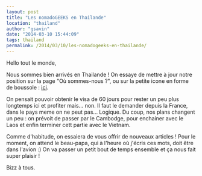 ```yaml
---
layout: post
title: "Les nomadoGEEKS en Thailande"
location: "thailand"
author: "gsavin"
date: "2014-03-10 15:44:09"
tags: thailand
permalink: /2014/03/10/les-nomadogeeks-en-thailande/
---
```

Hello tout le monde,

Nous sommes bien arrivés en Thailande ! On essaye de mettre à jour notre position sur la page "Où sommes-nous ?", ou sur la petite icone en forme de boussole : <a href="http://nomadogeeks.com/ou-sommes-nous/" title="Où sommes nous ?">ici</a>.

On pensait pouvoir obtenir le visa de 60 jours pour rester un peu plus longtemps ici et profiter mais... non. Il faut le demander depuis la France, dans le pays meme on ne peut pas... Logique. Du coup, nos plans changent un peu : on prévoit de passer par le Cambodge, pour enchainer avec le Laos et enfin terminer cett partie avec le Vietnam.

Comme d'habitude, on essaiera de vous offrir de nouveaux articles ! Pour le moment, on attend le beau-papa, qui à l'heure où j'écris ces mots, doit être dans l'avion :) On va passer un petit bout de temps ensemble et ça nous fait super plaisir !

Bizz à tous.